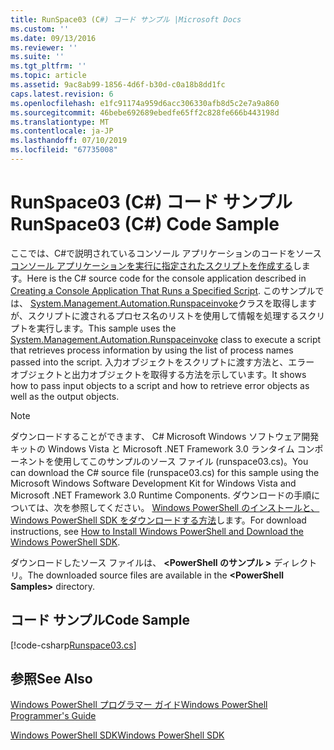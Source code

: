 ```yaml
---
title: RunSpace03 (C#) コード サンプル |Microsoft Docs
ms.custom: ''
ms.date: 09/13/2016
ms.reviewer: ''
ms.suite: ''
ms.tgt_pltfrm: ''
ms.topic: article
ms.assetid: 9ac8ab99-1856-4d6f-b30d-c0a18b8dd1fc
caps.latest.revision: 6
ms.openlocfilehash: e1fc91174a959d6acc306330afb8d5c2e7a9a860
ms.sourcegitcommit: 46bebe692689ebedfe65ff2c828fe666b443198d
ms.translationtype: MT
ms.contentlocale: ja-JP
ms.lasthandoff: 07/10/2019
ms.locfileid: "67735008"
---
```

# <a name="runspace03-c-code-sample"></a><span data-ttu-id="f2dd4-102">RunSpace03 (C#) コード サンプル</span><span class="sxs-lookup"><span data-stu-id="f2dd4-102">RunSpace03 (C#) Code Sample</span></span>

<span data-ttu-id="f2dd4-103">ここでは、C#で説明されているコンソール アプリケーションのコードをソース[コンソール アプリケーションを実行に指定されたスクリプトを作成する](fd)します。</span><span class="sxs-lookup"><span data-stu-id="f2dd4-103">Here is the C# source code for the console application described in [Creating a Console Application That Runs a Specified Script](fd).</span></span> <span data-ttu-id="f2dd4-104">このサンプルでは、 [System.Management.Automation.Runspaceinvoke](/dotnet/api/System.Management.Automation.RunspaceInvoke)クラスを取得しますが、スクリプトに渡されるプロセス名のリストを使用して情報を処理するスクリプトを実行します。</span><span class="sxs-lookup"><span data-stu-id="f2dd4-104">This sample uses the [System.Management.Automation.Runspaceinvoke](/dotnet/api/System.Management.Automation.RunspaceInvoke) class to execute a script that retrieves process information by using the list of process names passed into the script.</span></span> <span data-ttu-id="f2dd4-105">入力オブジェクトをスクリプトに渡す方法と、エラー オブジェクトと出力オブジェクトを取得する方法を示しています。</span><span class="sxs-lookup"><span data-stu-id="f2dd4-105">It shows how to pass input objects to a script and how to retrieve error objects as well as the output objects.</span></span>

> [!NOTE]
> <span data-ttu-id="f2dd4-106">ダウンロードすることができます、 C# Microsoft Windows ソフトウェア開発キットの Windows Vista と Microsoft .NET Framework 3.0 ランタイム コンポーネントを使用してこのサンプルのソース ファイル (runspace03.cs)。</span><span class="sxs-lookup"><span data-stu-id="f2dd4-106">You can download the C# source file (runspace03.cs) for this sample using the Microsoft Windows Software Development Kit for Windows Vista and Microsoft .NET Framework 3.0 Runtime Components.</span></span> <span data-ttu-id="f2dd4-107">ダウンロードの手順については、次を参照してください。 [Windows PowerShell のインストールと、Windows PowerShell SDK をダウンロードする方法](/powershell/developer/installing-the-windows-powershell-sdk)します。</span><span class="sxs-lookup"><span data-stu-id="f2dd4-107">For download instructions, see [How to Install Windows PowerShell and Download the Windows PowerShell SDK](/powershell/developer/installing-the-windows-powershell-sdk).</span></span>
>
> <span data-ttu-id="f2dd4-108">ダウンロードしたソース ファイルは、  **\<PowerShell のサンプル >** ディレクトリ。</span><span class="sxs-lookup"><span data-stu-id="f2dd4-108">The downloaded source files are available in the **\<PowerShell Samples>** directory.</span></span>

## <a name="code-sample"></a><span data-ttu-id="f2dd4-109">コード サンプル</span><span class="sxs-lookup"><span data-stu-id="f2dd4-109">Code Sample</span></span>

[!code-csharp[Runspace03.cs](../../powershell-sdk-samples/SDK-2.0/csharp/Runspace03/Runspace03.cs#L11-L88 "Runspace03.cs")]

## <a name="see-also"></a><span data-ttu-id="f2dd4-110">参照</span><span class="sxs-lookup"><span data-stu-id="f2dd4-110">See Also</span></span>

[<span data-ttu-id="f2dd4-111">Windows PowerShell プログラマー ガイド</span><span class="sxs-lookup"><span data-stu-id="f2dd4-111">Windows PowerShell Programmer's Guide</span></span>](./windows-powershell-programmer-s-guide.md)

[<span data-ttu-id="f2dd4-112">Windows PowerShell SDK</span><span class="sxs-lookup"><span data-stu-id="f2dd4-112">Windows PowerShell SDK</span></span>](../windows-powershell-reference.md)